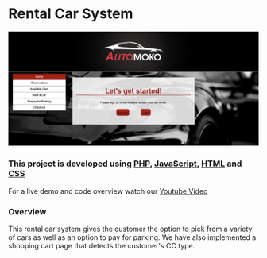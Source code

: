 # Rental Car System 

![Image of Webpage](https://github.com/monasterx3/Car-Rental-System/blob/master/Webpage.png)

### This project is developed using [PHP](https://github.com/php), [JavaScript](https://javascript.com), [HTML](https://html.com) and [CSS](https://github.com/css)
For a live demo and code overview watch our [Youtube Video](https://www.youtube.com/watch?v=4ir_MeqD5Kg&feature=emb_title)

### Overview
This rental car system gives the customer the option to pick from a variety of cars as well as an option to pay for parking. We have also implemented a shopping cart page that detects the customer's CC type.
